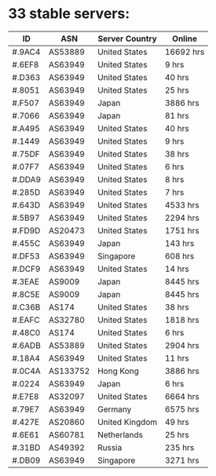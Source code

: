 # 33 stable servers:

| ID | ASN | Server Country | Online |
| ------ | ------ | ------ | ------ |
| #.9AC4 | AS53889 | United States | 16692 hrs |
| #.6EF8 | AS63949 | United States | 9 hrs |
| #.D363 | AS63949 | United States | 40 hrs |
| #.8051 | AS63949 | United States | 25 hrs |
| #.F507 | AS63949 | Japan | 3886 hrs |
| #.7066 | AS63949 | Japan | 81 hrs |
| #.A495 | AS63949 | United States | 40 hrs |
| #.1449 | AS63949 | United States | 9 hrs |
| #.75DF | AS63949 | United States | 38 hrs |
| #.07F7 | AS63949 | United States | 6 hrs |
| #.DDA9 | AS63949 | United States | 8 hrs |
| #.285D | AS63949 | United States | 7 hrs |
| #.643D | AS63949 | United States | 4533 hrs |
| #.5B97 | AS63949 | United States | 2294 hrs |
| #.FD9D | AS20473 | United States | 1751 hrs |
| #.455C | AS63949 | Japan | 143 hrs |
| #.DF53 | AS63949 | Singapore | 608 hrs |
| #.DCF9 | AS63949 | United States | 14 hrs |
| #.3EAE | AS9009 | Japan | 8445 hrs |
| #.8C5E | AS9009 | Japan | 8445 hrs |
| #.C36B | AS174 | United States | 38 hrs |
| #.EAFC | AS32780 | United States | 1818 hrs |
| #.48C0 | AS174 | United States | 6 hrs |
| #.6ADB | AS53889 | United States | 2904 hrs |
| #.18A4 | AS63949 | United States | 11 hrs |
| #.0C4A | AS133752 | Hong Kong | 3886 hrs |
| #.0224 | AS63949 | Japan | 6 hrs |
| #.E7E8 | AS32097 | United States | 6664 hrs |
| #.79E7 | AS63949 | Germany | 6575 hrs |
| #.427E | AS20860 | United Kingdom | 49 hrs |
| #.6E61 | AS60781 | Netherlands | 25 hrs |
| #.31BD | AS49392 | Russia | 235 hrs |
| #.DB09 | AS63949 | Singapore | 3271 hrs |

